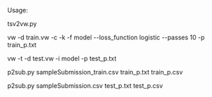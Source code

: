 Usage:

tsv2vw.py

vw -d train.vw -c -k -f model --loss_function logistic --passes 10 -p train_p.txt 

vw -t -d test.vw -i model -p test_p.txt

p2sub.py sampleSubmission_train.csv train_p.txt train_p.csv

p2sub.py sampleSubmission.csv test_p.txt test_p.csv
